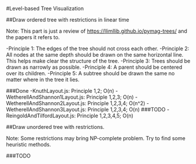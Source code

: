 #Level-based Tree Visualization




##Draw ordered tree with restrictions in linear time

Note: This part is just a review of https://llimllib.github.io/pymag-trees/ and the papers it refers to.


-Principle 1: The edges of the tree should not cross each other.
-Principle 2: All nodes at the same depth should be drawn on the same horizontal line. This helps make clear the structure of the tree.
-Principle 3: Trees should be drawn as narrowly as possible.
-Principle 4: A parent should be centered over its children.
-Principle 5: A subtree should be drawn the same no matter where in the tree it lies.


###Done
-KnuthLayout.js: Principle 1,2; O(n)
-WetherellAndShannon1Layout.js: Principle 1,2,3; O(n)
-WetherellAndShannon2Layout.js: Principle 1,2,3,4; O(n^2)
-WetherellAndShannon3Layout.js: Principle 1,2,3,4; O(n)
###TODO
-ReingoldAndTilfordLayout.js: Principle 1,2,3,4,5; O(n)





##Draw unordered tree with restrictions.

Note: Some restrictions may bring NP-complete problem. Try to find some heuristic methods.

###TODO
